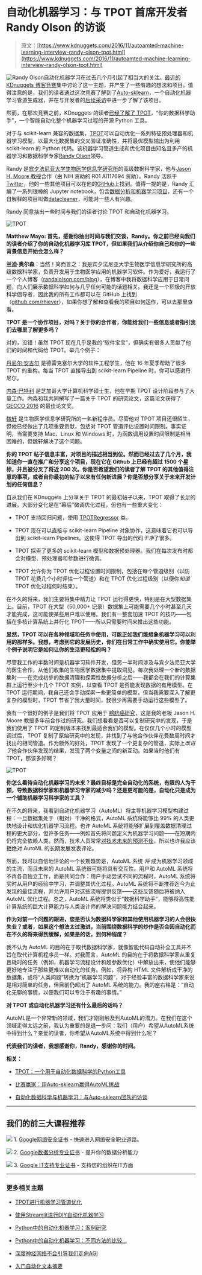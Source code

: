 # 自动化机器学习：与 TPOT 首席开发者 Randy Olson 的访谈

> 原文：[https://www.kdnuggets.com/2016/11/autoamted-machine-learning-interview-randy-olson-tpot.html](https://www.kdnuggets.com/2016/11/autoamted-machine-learning-interview-randy-olson-tpot.html)

![Randy Olson](../Images/c4ba12072d18e0edacfe974efde33dd6.png)自动化机器学习在过去几个月引起了相当大的关注。[最近的 KDnuggets 博客竞赛](/2016/06/kdnuggets-blog-contest-automated-data-science.html)集中讨论了这一主题，并产生了一些有趣的想法和项目。值得注意的是，我们的读者通过这次竞赛了解到了[Auto-sklearn](/2016/08/winning-automl-challenge-auto-sklearn.html)，一个自动化机器学习管道生成器，并在与开发者的[后续采访](/2016/10/interview-auto-sklearn-automated-data-science-machine-learning-team.html)中进一步了解了该项目。

然而，在那次竞赛之前，KDnuggets 的读者[已经了解了 TPOT](/2016/05/tpot-python-automating-data-science.html)，“你的数据科学助手”，一个智能自动化整个机器学习过程的开源 Python 工具。

对于与 scikit-learn 兼容的数据集，[TPOT](https://github.com/rhiever/tpot)可以自动优化一系列特征预处理器和机器学习模型，以最大化数据集的交叉验证准确性，并将最优模型输出为利用 scikit-learn 的 Python 代码。该机器学习管道生成和优化项目由知名且多产的机器学习和数据科学专家[Randy Olson](http://www.randalolson.com/about/)领导。

Randy 是[宾夕法尼亚大学生物医学信息学研究所](http://upibi.org/)的高级数据科学家，他与[Jason H. Moore 教授](http://www.epistasis.org/)合作（由 NIH 资助的 R01 AI117694 资助）。Randy 活跃于[Twitter](https://twitter.com/randal_olson)，他的一些其他项目可以在他的[GitHub](https://github.com/rhiever)上找到。值得一提的是，Randy 汇编了一系列很棒的 Jupyter notebook，包含[数据分析和机器学习项目](https://github.com/rhiever/Data-Analysis-and-Machine-Learning-Projects)，还有一个自解释的项目叫做[datacleaner](https://github.com/rhiever/datacleaner)，可能对一些人有兴趣。

Randy 同意抽出一些时间与我们的读者讨论 TPOT 和自动化机器学习。

![TPOT](../Images/40cac51d39530f5abf52161ff929709f.png)

**Matthew Mayo: 首先，感谢你抽出时间与我们交谈，Randy。你之前已经向我们的读者介绍了你的自动化机器学习库 TPOT，但如果我们从介绍你自己和你的一些背景信息开始会怎么样？**

**兰迪·奥尔森**：当然！简而言之：我是宾夕法尼亚大学生物医学信息学研究所的高级数据科学家，负责开发用于生物医学应用的机器学习软件。作为爱好，我运行了一个个人博客（[randalolson.com/blog](http://randalolson.com/blog)），在博客中我将数据科学应用于日常问题，向人们展示数据科学如何与几乎任何可能的话题相关。我还是一个积极的开放科学倡导者，因此我的所有工作都可以在 GitHub 上找到（[github.com/rhiever](https://github.com/rhiever)），如果你想了解和查看我的项目如何运作，可以去那里查看。

**TPOT 是一个协作项目，对吗？关于你的合作者，你能给我们一些信息或者指引我们去哪里了解更多吗？**

对的，没错！虽然 TPOT 现在几乎是我的“软件宝宝”，但确实有很多人贡献了他们的时间和代码给 TPOT。举几个例子：

[丹尼尔·安吉尔](https://github.com/teaearlgraycold) 是德雷克塞尔大学的软件工程学生，他在 16 年夏季帮助了很多 TPOT 的重构。每当 TPOT 直接导出到 scikit-learn Pipeline 时，你可以感谢丹尼尔。

[内森·巴特利](https://github.com/bartleyn) 是芝加哥大学计算机科学硕士生，他在早期 TPOT 设计阶段参与了大量工作。内森和我共同撰写了一篇关于 TPOT 的研究论文，这篇论文获得了 [GECCO 2016](http://gecco-2016.sigevo.org/index.html/HomePage) 的最佳论文奖。

[魏轩](https://github.com/weixuanfu2016) 是生物医学信息学研究所的一名新程序员。尽管他对 TPOT 项目还很陌生，但他已经做出了几项重要贡献，包括对 TPOT 管道评估设置时间限制。事实证明，当需要支持 Mac、Linux 和 Windows 时，为函数调用设置时间限制是相当困难的，但魏轩解决了这个问题。

**你的 TPOT 帖子信息丰富，对项目的描述相当到位。然而已经过去了几个月，我知道你一直在推广和分享这个项目，现在它在 Github 上已经有超过 1500 个星标，并且被分叉了将近 200 次。你是否希望我们的读者了解 TPOT 的其他值得注意的事项，或者自你最初的帖子以来有任何新进展？你是否想分享关于未来开发计划的任何信息？**

自从我们在 KDnuggets 上分享关于 TPOT 的最初帖子以来，TPOT 取得了长足的进展。大部分变化是在“幕后”微调优化过程，但也有一些重大变化：

+   TPOT 支持回归问题，使用 [TPOTRegressor](https://github.com/rhiever/tpot#regression) 类。

+   TPOT 现在可以直接与 scikit-learn Pipeline 对象协作，这意味着它也可以导出到 scikit-learn Pipelines。这使得 TPOT 导出的代码*干净*了很多。

+   TPOT 探索了更多的 scikit-learn 模型和数据预处理器。我们在每次发布时都会对模型、预处理器和参数进行微调。

+   TPOT 允许你为 TPOT 优化过程设置时间限制，包括在每个管道级别（以防 TPOT 花费几个小时评估一个管道）和在 TPOT 优化过程级别（以便你*知道* TPOT 优化过程何时结束）。

在不久的将来，我们主要将集中精力让 TPOT 运行得更快，特别是在大型数据集上。目前，TPOT 在大型（50,000+ 记录）数据集上可能需要几个小时甚至几天才能完成，这可能使某些用户难以使用。我们有一整套加速 TPOT 的技巧——包括在多核计算系统上并行化 TPOT——所以只需要时间来推出这些功能。

**显然，TPOT 可以在各种领域和任务中使用，可能正如我们能想象机器学习可以利用的那样多。我想，考虑到它的发展历史，你们在日常工作中确实使用它。你能举个例子说明它是如何让你的生活更轻松的吗？**

尽管我工作的半数时间是机器学习软件开发，但另一半时间涉及与宾夕法尼亚大学的医生合作，从他们收集的生物医学数据集中提取洞见。每次我处理一个新的数据集时——在完成初步的数据清理和探索性数据分析之后——我都会在我们的计算集群上运行至少十几个 TPOT 实例，以查看 TPOT 是否能发现数据的有用模型。在 TPOT 运行期间，我自己还会手动探索一些更简单的模型，但当我需要深入了解更复杂的模型时，TPOT 节省了我大量时间，我很少再需要手动运行这些模型了。

我有一个很好的例子是我们将 TPOT 应用于 [膀胱癌研究](https://www.ncbi.nlm.nih.gov/pubmed/16311243)，这是我的老板 Jason H. Moore 教授多年前合作过的研究。我们想看看是否可以复制研究中的发现，于是我们使用了 TPOT 的定制版本来找到最适合我们的模型。在仅仅几个小时的模型调试后，TPOT 复制了原始研究中的发现，并找到了与他合作伙伴花费数周时间才找出的相同管道。作为额外的好处，TPOT 发现了一个更复杂的管道，实际上*改进了*他合作伙伴发现的结果，发现了两个变量之间的新互动。如果当时他们有 TPOT，那该多好啊？

![TPOT](../Images/8d65c8fd5aea5fc31c2601005a12c229.png)

**你怎么看待自动化机器学习的未来？最终目标是完全自动化的系统，有限的人为干预，导致数据科学家和机器学习专家的减少吗？还是更可能的是，自动化只是成为一个辅助机器学习科学家的工具？**

在不久的将来，我看到自动化机器学习（AutoML）将主导机器学习模型构建过程：一旦数据集处于（相对）干净的格式，AutoML 系统将能够比 99% 的人类更快地设计和优化机器学习流程。也许 AutoML 系统将能够扩展到覆盖数据清理过程的更大部分，但许多任务——例如首先将问题定义为机器学习问题——在短期内仍将完全依赖人类。然而，技术人员常常[对技术未来的预测不佳](http://www.forbes.com/sites/robertszczerba/2015/01/05/15-worst-tech-predictions-of-all-time/#23703b1625c1)，所以也许我应该拒绝对 AutoML 的长期发展发表评论。

然而，我可以自信地评论的一个长期趋势是，AutoML 系统 *将* 成为机器学习领域的主流，而且未来的 AutoML 系统很可能将具有交互性。用户和 AutoML 系统将不再各自独立工作，而是共同合作：用户手动尝试不同的流程时，AutoML 系统将实时从用户的经验中学习，并调整其优化过程。AutoML 系统将不断推荐迄今为止发现的最佳流程，并允许用户对这些流程提供反馈——这些反馈随后将被纳入 AutoML 优化过程。总之，AutoML 系统将类似于“数据科学助手”，能够将高性能计算系统的巨大计算能力与人类设计师的解决问题能力结合起来。

**作为对前一个问题的跟进，您是否认为数据科学家和其他使用机器学习的人会很快失业？或者，如果这个想法太过激进，当前围绕数据科学的炒作是否会因自动化而在不久的将来得到缓解，如果是的话，到何种程度？**

我不认为 AutoML 的目的在于取代数据科学家，就像智能代码自动补全工具并不旨在取代计算机程序员一样。对我而言，AutoML 的目的在于将数据科学家从重复且耗时的任务（例如，机器学习流程设计和超参数优化）中解放出来，使他们能够更好地专注于那些更难以自动化的任务。例如，将异构 HTML 文件解析成干净的数据集，或将“人类问题”转换为“机器学习问题”，对于经验丰富的数据科学家来说是相对简单的任务，但目前仍超出了 AutoML 系统的能力。我的座右铭是：“自动化无聊的事情，以便我们可以专注于有趣的事情。”

**对 TPOT 或自动化机器学习还有什么最后的话吗？**

AutoML是一个非常新的领域，我们才刚刚触及到AutoML的潜力。在我们在这个领域走得太远之前，我认为重要的是退一步问：我们（用户）希望从AutoML系统中得到什么？亲爱的读者，你希望从AutoML系统中得到什么呢？

**代表我们的读者，我想感谢你，Randy，感谢你的时间。**

**相关：**

+   [TPOT：一个用于自动化数据科学的Python工具](/2016/05/tpot-python-automating-data-science.html)

+   [比赛赢家：用Auto-sklearn赢得AutoML挑战](https://www.kdnuggets.com/2016/08/winning-automl-challenge-auto-sklearn.html)

+   [自动化数据科学与机器学习：与Auto-sklearn团队的访谈](/2016/10/interview-auto-sklearn-automated-data-science-machine-learning-team.html)

* * *

## 我们的前三大课程推荐

![](../Images/0244c01ba9267c002ef39d4907e0b8fb.png) 1\. [Google网络安全证书](https://www.kdnuggets.com/google-cybersecurity) - 快速进入网络安全职业道路。

![](../Images/e225c49c3c91745821c8c0368bf04711.png) 2\. [Google数据分析专业证书](https://www.kdnuggets.com/google-data-analytics) - 提升你的数据分析能力

![](../Images/0244c01ba9267c002ef39d4907e0b8fb.png) 3\. [Google IT支持专业证书](https://www.kdnuggets.com/google-itsupport) - 支持您的组织在IT方面

* * *

### 更多相关主题

+   [TPOT进行机器学习管道优化](https://www.kdnuggets.com/2021/05/machine-learning-pipeline-optimization-tpot.html)

+   [使用Streamlit进行DIY自动化机器学习](https://www.kdnuggets.com/2021/11/diy-automated-machine-learning-app.html)

+   [Python中的自动化机器学习：案例研究](https://www.kdnuggets.com/2023/04/automated-machine-learning-python-case-study.html)

+   [Python中的自动化机器学习：不同方法的比较…](https://www.kdnuggets.com/2023/03/automated-machine-learning-python-comparison-different-approaches.html)

+   [深度神经网络不会引导我们走向AGI](https://www.kdnuggets.com/2021/12/deep-neural-networks-not-toward-agi.html)

+   [入门自动化文本摘要](https://www.kdnuggets.com/2019/11/getting-started-automated-text-summarization.html)
